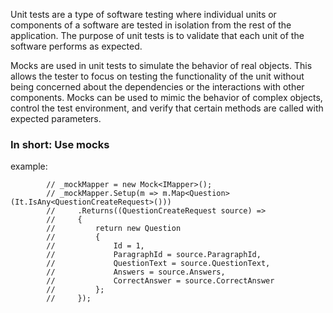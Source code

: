 
Unit tests are a type of software testing where individual units or components of a software are tested in isolation from the rest of the application. The purpose of unit tests is to validate that each unit of the software performs as expected. 

Mocks are used in unit tests to simulate the behavior of real objects. This allows the tester to focus on testing the functionality of the unit without being concerned about the dependencies or the interactions with other components. Mocks can be used to mimic the behavior of complex objects, control the test environment, and verify that certain methods are called with expected parameters.

### In short: Use mocks

example:

```
        // _mockMapper = new Mock<IMapper>();
        // _mockMapper.Setup(m => m.Map<Question>(It.IsAny<QuestionCreateRequest>()))
        //     .Returns((QuestionCreateRequest source) =>
        //     {
        //         return new Question
        //         {
        //             Id = 1,
        //             ParagraphId = source.ParagraphId,
        //             QuestionText = source.QuestionText,
        //             Answers = source.Answers,
        //             CorrectAnswer = source.CorrectAnswer
        //         };
        //     });
```